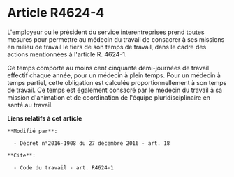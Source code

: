# Article R4624-4

L'employeur ou le président du service interentreprises prend toutes mesures pour permettre au médecin du travail de
consacrer à ses missions en milieu de travail le tiers de son temps de travail, dans le cadre des actions mentionnées à
l'article R. 4624-1.

Ce temps comporte au moins cent cinquante demi-journées de travail effectif chaque année, pour un médecin à plein temps. Pour
un médecin à temps partiel, cette obligation est calculée proportionnellement à son temps de travail. Ce temps est également
consacré par le médecin du travail à sa mission d'animation et de coordination de l'équipe pluridisciplinaire en santé au
travail.

**Liens relatifs à cet article**

	**Modifié par**:

	  - Décret n°2016-1908 du 27 décembre 2016 - art. 18

	**Cite**:

	  - Code du travail - art. R4624-1
